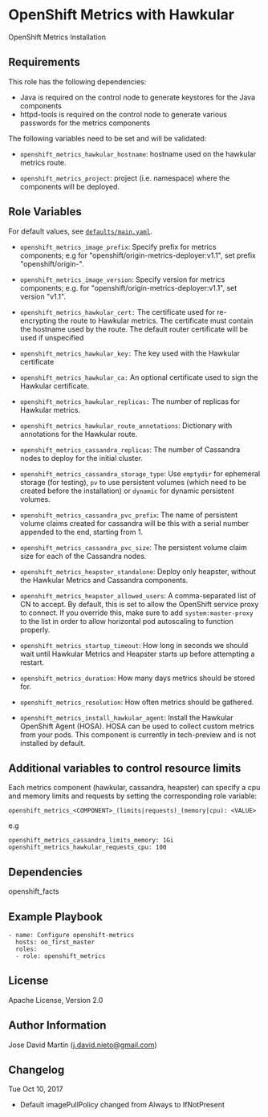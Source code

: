 OpenShift Metrics with Hawkular
====================

OpenShift Metrics Installation

Requirements
------------
This role has the following dependencies:

- Java is required on the control node to generate keystores for the Java components
- httpd-tools is required on the control node to generate various passwords for the metrics components

The following variables need to be set and will be validated:

- `openshift_metrics_hawkular_hostname`: hostname used on the hawkular metrics route.

- `openshift_metrics_project`: project (i.e. namespace) where the components will be
  deployed.


Role Variables
--------------

For default values, see [`defaults/main.yaml`](defaults/main.yaml).

- `openshift_metrics_image_prefix`: Specify prefix for metrics components; e.g for
  "openshift/origin-metrics-deployer:v1.1", set prefix "openshift/origin-".

- `openshift_metrics_image_version`: Specify version for metrics components; e.g. for
  "openshift/origin-metrics-deployer:v1.1", set version "v1.1".

- `openshift_metrics_hawkular_cert:` The certificate used for re-encrypting the route
  to Hawkular metrics.  The certificate must contain the hostname used by the route.
  The default router certificate will be used if unspecified

- `openshift_metrics_hawkular_key:` The key used with the Hawkular certificate

- `openshift_metrics_hawkular_ca:` An optional certificate used to sign the Hawkular certificate.

- `openshift_metrics_hawkular_replicas:` The number of replicas for Hawkular metrics.

- `openshift_metrics_hawkular_route_annotations`: Dictionary with annotations for the Hawkular route.

- `openshift_metrics_cassandra_replicas`: The number of Cassandra nodes to deploy for the
  initial cluster.

- `openshift_metrics_cassandra_storage_type`: Use `emptydir` for ephemeral storage (for
  testing), `pv` to use persistent volumes (which need to be created before the
  installation) or `dynamic` for dynamic persistent volumes.

- `openshift_metrics_cassandra_pvc_prefix`: The name of persistent volume claims created
  for cassandra will be this with a serial number appended to the end, starting
  from 1.

- `openshift_metrics_cassandra_pvc_size`: The persistent volume claim size for each of the
  Cassandra  nodes.

- `openshift_metrics_heapster_standalone`: Deploy only heapster, without the Hawkular Metrics and
  Cassandra components.

- `openshift_metrics_heapster_allowed_users`: A comma-separated list of CN to accept.  By
  default, this is set to allow the OpenShift service proxy to connect.  If you
  override this, make sure to add `system:master-proxy` to the list in order to
  allow horizontal pod autoscaling to function properly.

- `openshift_metrics_startup_timeout`: How long in seconds we should wait until
  Hawkular Metrics and Heapster starts up before attempting a restart.

- `openshift_metrics_duration`: How many days metrics should be stored for.

- `openshift_metrics_resolution`: How often metrics should be gathered.

- `openshift_metrics_install_hawkular_agent`: Install the Hawkular OpenShift Agent (HOSA). HOSA can be used
  to collect custom metrics from your pods. This component is currently in tech-preview and is not installed by default.

## Additional variables to control resource limits
Each metrics component (hawkular, cassandra, heapster) can specify a cpu and memory limits and requests by setting
the corresponding role variable:
```
openshift_metrics_<COMPONENT>_(limits|requests)_(memory|cpu): <VALUE>
```
e.g
```
openshift_metrics_cassandra_limits_memory: 1Gi
openshift_metrics_hawkular_requests_cpu: 100
```

Dependencies
------------
openshift_facts


Example Playbook
----------------

```
- name: Configure openshift-metrics
  hosts: oo_first_master
  roles:
  - role: openshift_metrics
```

License
-------

Apache License, Version 2.0

Author Information
------------------

Jose David Martín (j.david.nieto@gmail.com)

Changelog
---------

Tue Oct 10, 2017
- Default imagePullPolicy changed from Always to IfNotPresent
